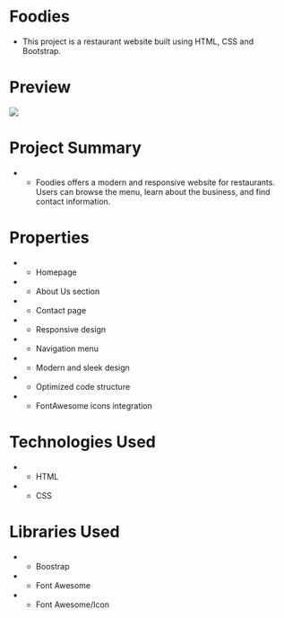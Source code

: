 # Foodies

- This project is a restaurant website built using HTML, CSS and Bootstrap.

# Preview

  ![](/imgyemek/foodies.gif)


# Project Summary

- - Foodies offers a modern and responsive website for restaurants. Users can browse the menu, learn about the business, and find contact information.


# Properties

- - Homepage

- - About Us section

- - Contact page

- - Responsive design

- - Navigation menu

- - Modern and sleek design

- - Optimized code structure

- - FontAwesome icons integration

# Technologies Used

- - HTML
- - CSS

# Libraries Used

- - Boostrap
- - Font Awesome
- - Font Awesome/Icon

